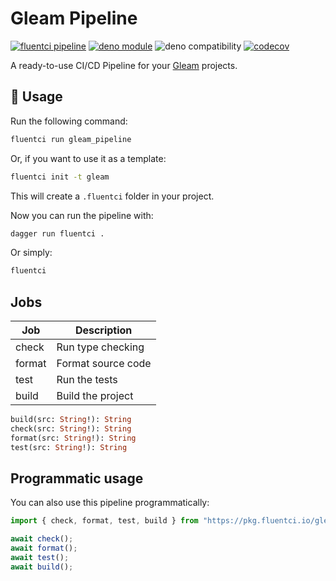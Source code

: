 # Gleam Pipeline

[![fluentci pipeline](https://img.shields.io/badge/dynamic/json?label=pkg.fluentci.io&labelColor=%23000&color=%23460cf1&url=https%3A%2F%2Fapi.fluentci.io%2Fv1%2Fpipeline%2Fgleam_pipeline&query=%24.version)](https://pkg.fluentci.io/gleam_pipeline)
[![deno module](https://shield.deno.dev/x/gleam_pipeline)](https://deno.land/x/gleam_pipeline)
![deno compatibility](https://shield.deno.dev/deno/^1.37)
[![codecov](https://img.shields.io/codecov/c/gh/fluent-ci-templates/gleam-pipeline)](https://codecov.io/gh/fluent-ci-templates/gleam-pipeline)

A ready-to-use CI/CD Pipeline for your [Gleam](https://gleam.run) projects.

## 🚀 Usage

Run the following command:

```bash
fluentci run gleam_pipeline
```

Or, if you want to use it as a template:

```bash
fluentci init -t gleam
```

This will create a `.fluentci` folder in your project.

Now you can run the pipeline with:

```bash
dagger run fluentci .
```

Or simply:

```bash
fluentci
```

## Jobs

| Job    | Description         |
| ------ | ------------------- |
| check  | Run type checking   |
| format | Format source code  |
| test   | Run the tests       |
| build  | Build the project   |

```graphql
build(src: String!): String
check(src: String!): String
format(src: String!): String
test(src: String!): String
```

## Programmatic usage

You can also use this pipeline programmatically:

```ts
import { check, format, test, build } from "https://pkg.fluentci.io/gleam_pipeline@v0.4.0/mod.ts";

await check();
await format();
await test();
await build();
```
